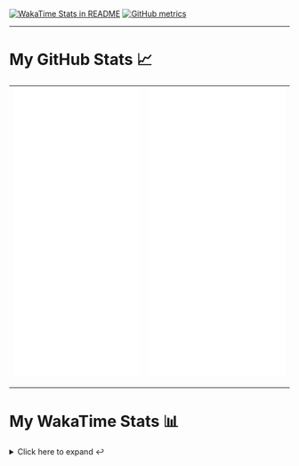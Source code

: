 [![WakaTime Stats in README](https://github.com/LOsioChico/LOsioChico/actions/workflows/waka.yml/badge.svg)](https://github.com/LOsioChico/LOsioChico/actions/workflows/waka.yml) [![GitHub metrics](https://github.com/LOsioChico/LOsioChico/actions/workflows/metrics.yml/badge.svg)](https://github.com/LOsioChico/LOsioChico/actions/workflows/metrics.yml)

---

# My GitHub Stats 📈

| ![](./assets/metrics.svg) | ![](./assets/metrics2.svg) |
| ------------------------- | -------------------------- |

---

# My WakaTime Stats 📊

<details>
<summary>Click here to expand ↩️</summary>
<br>

<!--START_SECTION:waka-->
![Code Time](http://img.shields.io/badge/Code%20Time-2%2C192%20hrs%206%20mins-blue)

![Lines of code](https://img.shields.io/badge/From%20Hello%20World%20I%27ve%20Written-390.8%20thousand%20lines%20of%20code-blue)

**🐱 My GitHub Data** 

> 📦 690.1 kB Used in GitHub's Storage 
 > 
> 🏆 37 Contributions in the Year 2025
 > 
> 🚫 Not Opted to Hire
 > 
> 📜 28 Public Repositories 
 > 
> 🔑 33 Private Repositories 
 > 
**I'm a Night 🦉** 

```text
🌞 Morning                607 commits         ███░░░░░░░░░░░░░░░░░░░░░░   13.76 % 
🌆 Daytime                1397 commits        ████████░░░░░░░░░░░░░░░░░   31.68 % 
🌃 Evening                1508 commits        █████████░░░░░░░░░░░░░░░░   34.20 % 
🌙 Night                  898 commits         █████░░░░░░░░░░░░░░░░░░░░   20.36 % 
```
📅 **I'm Most Productive on Thursday** 

```text
Monday                   632 commits         ████░░░░░░░░░░░░░░░░░░░░░   14.33 % 
Tuesday                  656 commits         ████░░░░░░░░░░░░░░░░░░░░░   14.88 % 
Wednesday                489 commits         ███░░░░░░░░░░░░░░░░░░░░░░   11.09 % 
Thursday                 805 commits         █████░░░░░░░░░░░░░░░░░░░░   18.25 % 
Friday                   666 commits         ████░░░░░░░░░░░░░░░░░░░░░   15.10 % 
Saturday                 745 commits         ████░░░░░░░░░░░░░░░░░░░░░   16.89 % 
Sunday                   417 commits         ██░░░░░░░░░░░░░░░░░░░░░░░   09.46 % 
```


📊 **This Week I Spent My Time On** 

```text
💬 Programming Languages: 
Other                    2 hrs 22 mins       ████████░░░░░░░░░░░░░░░░░   30.07 % 
Scala                    2 hrs 22 mins       ███████░░░░░░░░░░░░░░░░░░   29.96 % 
YAML                     1 hr 10 mins        ████░░░░░░░░░░░░░░░░░░░░░   14.80 % 
JSON                     1 hr 9 mins         ████░░░░░░░░░░░░░░░░░░░░░   14.59 % 
TypeScript               24 mins             █░░░░░░░░░░░░░░░░░░░░░░░░   05.23 % 
```

**I Mostly Code in TypeScript** 

```text
TypeScript               33 repos            █████████████░░░░░░░░░░░░   50.77 % 
Scala                    9 repos             ███░░░░░░░░░░░░░░░░░░░░░░   13.85 % 
JavaScript               7 repos             ███░░░░░░░░░░░░░░░░░░░░░░   10.77 % 
CSS                      5 repos             ██░░░░░░░░░░░░░░░░░░░░░░░   07.69 % 
Java                     2 repos             █░░░░░░░░░░░░░░░░░░░░░░░░   03.08 % 
```




 Last Updated on 21/05/2025 01:11:45 UTC
<!--END_SECTION:waka-->

## </details>
